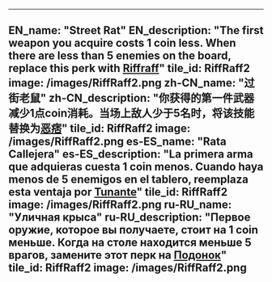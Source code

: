 ---

EN_name: "Street Rat"
EN_description: "The first weapon you acquire costs 1 coin less. When there are less than 5 enemies on the board, replace this perk with <a href = '../en/unknown_type000#PerkRiffRaff'>Riffraff</a>"
tile_id: RiffRaff2
image: /images/RiffRaff2.png
zh-CN_name: "过街老鼠"
zh-CN_description: "你获得的第一件武器减少1点coin消耗。当场上敌人少于5名时，将该技能替换为<a href = '../zh_cn/unknown_type000#PerkRiffRaff'>恶痞</a>"
tile_id: RiffRaff2
image: /images/RiffRaff2.png
es-ES_name: "Rata Callejera"
es-ES_description: "La primera arma que adquieras cuesta 1 coin menos. Cuando haya menos de 5 enemigos en el tablero, reemplaza esta ventaja por <a href = '../es_es/unknown_type000#PerkRiffRaff'>Tunante</a>"
tile_id: RiffRaff2
image: /images/RiffRaff2.png
ru-RU_name: "Уличная крыса"
ru-RU_description: "Первое оружие, которое вы получаете, стоит на 1 coin меньше. Когда на столе находится меньше 5 врагов, замените этот перк на <a href = '../ru_ru/unknown_type000#PerkRiffRaff'>Подонок</a>"
tile_id: RiffRaff2
image: /images/RiffRaff2.png
---